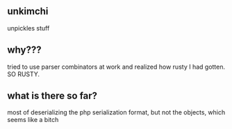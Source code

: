 ## unkimchi
unpickles stuff

## why???
tried to use parser combinators at work and realized how rusty I had gotten.  SO RUSTY.

## what is there so far?
most of deserializing the php serialization format, but not the objects, which seems like a bitch

